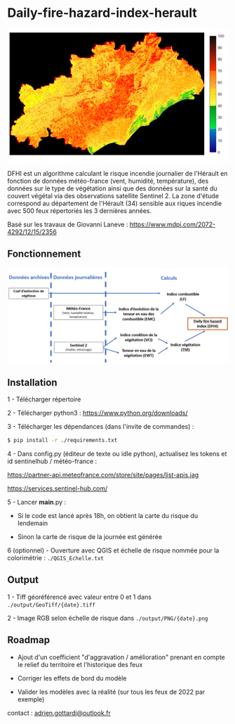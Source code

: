 # Daily-fire-hazard-index-herault

![DHFI exemple](https://github.com/AGottardiSDIS/Daily-fire-hazard-index-herault/blob/main/_readme_data/dhfi%20avec%20barre.png)

DFHI est un algorithme calculant le risque incendie journalier de l'Hérault en fonction de données météo-france (vent, humidité, température), des données sur le type de végétation ainsi que des données sur la santé du couvert végétal via des observations satellite Sentinel 2. La zone d'étude correspond au département de l'Hérault (34) sensible aux riques incendie avec 500 feux répertoriés les 3 dernières années. 

Basé sur les travaux de Giovanni Laneve : https://www.mdpi.com/2072-4292/12/15/2356

## Fonctionnement 

![fonct](https://github.com/AGottardiSDIS/Daily-fire-hazard-index-herault/blob/main/_readme_data/schema.png)

## Installation

1 - Télécharger répertoire

2 - Télécharger python3 : https://www.python.org/downloads/

3 - Télécharger les dépendances (dans l'invite de commandes) :

```bash
$ pip install -r ./requirements.txt
```

4 - Dans config.py (éditeur de texte ou idle python), actualisez les tokens et id sentinelhub / météo-france :

https://partner-api.meteofrance.com/store/site/pages/list-apis.jag

https://services.sentinel-hub.com/

5 - Lancer __main__.py :

- Si le code est lancé après 18h, on obtient la carte du risque du lendemain 

- Sinon la carte de risque de la journée est générée

6 (optionnel) - Ouverture avec QGIS et échelle de risque nommée pour la colorimétrie :  ``./QGIS_Echelle.txt``

## Output

1 - Tiff géoréférencé avec valeur entre 0 et 1 dans ``./output/GeoTiff/{date}.tiff``

2 - Image RGB selon échelle de risque  dans ``./output/PNG/{date}.png``

## Roadmap

- Ajout d'un coefficient "d'aggravation / amélioration" prenant en compte le relief du territoire et l'historique des feux 

- Corriger les effets de bord du modèle

- Valider les modèles avec la réalité (sur tous les feux de 2022 par exemple)

contact : adrien.gottardi@outlook.fr
